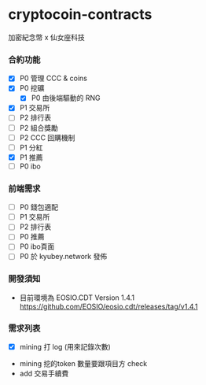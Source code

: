 # cryptocoin-contracts
加密紀念幣 x 仙女座科技

### 合約功能
- [x] P0 管理 CCC & coins
- [x] P0 挖礦
    - [x] P0 由後端驅動的 RNG 
- [x] P1 交易所
- [ ] P2 排行表
- [ ] P2 組合獎勵
- [ ] P2 CCC 回購機制
- [ ] P1 分紅
- [x] P1 推薦
- [ ] P0 ibo

### 前端需求
- [ ] P0 錢包適配
- [ ] P1 交易所
- [ ] P2 排行表
- [ ] P0 推薦
- [ ] P0 ibo頁面 
- [ ] P0 於 kyubey.network 發佈

### 開發須知
* 目前環境為 EOSIO.CDT Version 1.4.1 https://github.com/EOSIO/eosio.cdt/releases/tag/v1.4.1

### 需求列表
- [x] mining 打 log (用來記錄次數)
* mining 挖的token 數量要跟項目方 check
* add 交易手續費